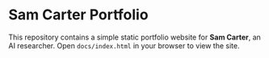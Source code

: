 # Sam Carter Portfolio

This repository contains a simple static portfolio website for **Sam Carter**,
an AI researcher. Open `docs/index.html` in your browser to view the site.
